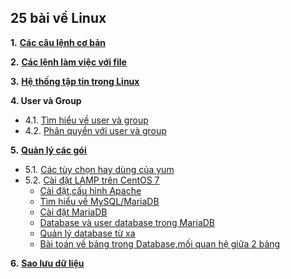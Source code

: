 <h2>25 bài về Linux</h2>  

**1.** [**Các câu lệnh cơ bản**](25-bai-linux/1_basiccommands.md)  


**2.** [**Các lệnh làm việc với file**](25-bai-linux/2_workingwithfiles.md)  

**3.** [**Hệ thống tập tin trong Linux**](25-bai-linux/3_filesystem.md)  

**4.   User và Group**  
- 4.1. [Tìm hiểu về user và group](25-bai-linux/4.1.user_group.md)  
- 4.2. [Phân quyền với user và group](25-bai-linux/4.2.permission.md) 

**5.** [**Quản lý các gói**](25-bai-linux\5.1_package_management.md)  
- 5.1. [Các tùy chọn hay dùng của yum](25-bai-linux/5.1_package_management.md)  
- 5.2. [Cài đặt LAMP trên CentOS 7](25-bai-linux/lamp.md)  
    - [Cài đặt,cấu hình Apache](25-bai-linux/domain.md)  
    - [Tìm hiểu về MySQL/MariaDB](25-bai-linux/mysql.md)  
    - [Cài đặt MariaDB](25-bai-linux/install_mariadb.md)  
    - [Database và user database trong MariaDB](25-bai-linux/db.md)  
    - [Quản lý database từ xa](25-bai-linux/remote.md)  
    - [Bài toán về bảng trong Database,mối quan hệ giữa 2 bảng](25-bai-linux/baitoandb.md)

**6.** [**Sao lưu dữ liệu**](25-bai-linux/6.backup.md)